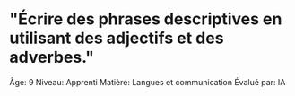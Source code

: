 # "Écrire des phrases descriptives en utilisant des adjectifs et des adverbes."

Âge: 9
Niveau: Apprenti
Matière: Langues et communication
Évalué par: IA